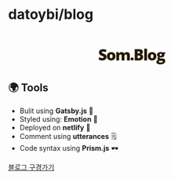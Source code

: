# datoybi/blog

<br/>
<p align="center">
	<a href="http://www.datoybi.com/"><img src="./static/logo.png"></a><br/>
</p>

## 🌍 Tools

- Bulit using <b>Gatsby.js</b> 🎉
- Styled using: <b>Emotion</b> 🎨
- Deployed on <b>netlify</b> 🚀
- Comment using <b>utterances</b> 🗒️
- Code syntax using <b>Prism.js</b> 🕶️

<a href="http://www.datoybi.com/">블로그 구경가기</a>